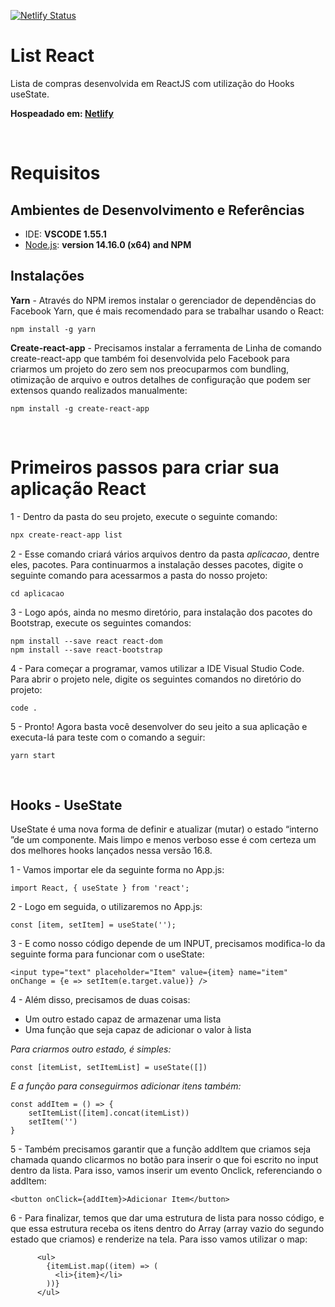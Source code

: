 [![Netlify Status](https://api.netlify.com/api/v1/badges/535ccc32-3b74-4753-a9b5-03a37b141511/deploy-status)](https://app.netlify.com/sites/list-reactjs/deploys)

# List React

Lista de compras desenvolvida em ReactJS com utilização do Hooks useState.

**Hospeadado em: [Netlify](https://list-reactjs.netlify.app/)**


&nbsp;


# Requisitos


## **Ambientes de Desenvolvimento e Referências**

* IDE:    **VSCODE 1.55.1**
* [Node.js](https://nodejs.org/en/):    **version 14.16.0 (x64) and NPM**

## Instalações

**Yarn** - Através do NPM iremos instalar o gerenciador de dependências do Facebook Yarn, que é mais recomendado para se trabalhar usando o React:

```
npm install -g yarn
````

**Create-react-app** - Precisamos instalar a ferramenta de Linha de comando create-react-app que também foi desenvolvida pelo Facebook para criarmos um projeto do zero sem nos preocuparmos com bundling, otimização de arquivo e outros detalhes de configuração que podem ser extensos quando realizados manualmente:

```
npm install -g create-react-app
````


&nbsp;


# Primeiros passos para criar sua aplicação React

1 - Dentro da pasta do seu projeto, execute o seguinte comando: 
```sh
npx create-react-app list
```

2 - Esse comando criará vários arquivos dentro da pasta *aplicacao*, dentre eles, pacotes. Para continuarmos a instalação desses pacotes, digite o seguinte comando para acessarmos a pasta do nosso projeto:
```
cd aplicacao
````

3 - Logo após, ainda no mesmo diretório, para instalação dos pacotes do Bootstrap, execute os seguintes comandos:
```
npm install --save react react-dom
npm install --save react-bootstrap
````

4 - Para começar a programar, vamos utilizar a IDE Visual Studio Code. Para abrir o projeto nele, digite os seguintes comandos no diretório do projeto:
```
code .
````

5 - Pronto! Agora basta você desenvolver do seu jeito a sua aplicação e executa-lá para teste com o comando a seguir:
```
yarn start
````

&nbsp;


## Hooks - UseState

UseState é uma nova forma de definir e atualizar (mutar) o estado “interno ”de um componente. Mais limpo e menos verboso esse é com certeza um dos melhores hooks lançados nessa versão 16.8.

1 - Vamos importar ele da seguinte forma no App.js: 
```
import React, { useState } from 'react';
````

2 - Logo em seguida, o utilizaremos no App.js:
```
const [item, setItem] = useState('');
````

3 - E como nosso código depende de um INPUT, precisamos modifica-lo da seguinte forma para funcionar com o useState:
```
<input type="text" placeholder="Item" value={item} name="item" onChange = {e => setItem(e.target.value)} />
````

4 -  Além disso, precisamos de duas coisas:

- Um outro estado capaz de armazenar uma lista
- Uma função que seja capaz de adicionar o valor à lista

*Para criarmos outro estado, é simples:*
```
const [itemList, setItemList] = useState([])
````

*E a função para conseguirmos adicionar itens também:*
```
const addItem = () => {
    setItemList([item].concat(itemList))
    setItem('')
}
````

5 - Também precisamos garantir que a função addItem que criamos seja chamada quando clicarmos no botão para inserir o que foi escrito no input dentro da lista. Para isso, vamos inserir um evento Onclick, referenciando o addItem:
```
<button onClick={addItem}>Adicionar Item</button>
````

6 - Para finalizar, temos que dar uma estrutura de lista para nosso código, e que essa estrutura receba os itens dentro do Array (array vazio do segundo estado que criamos) e renderize na tela. Para isso vamos utilizar o map:
```
      <ul>
        {itemList.map((item) => (
          <li>{item}</li>
        ))}
      </ul>
````
